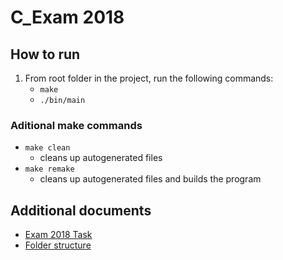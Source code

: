 # C_Exam 2018

## How to run
1. From root folder in the project, run the following commands:
    - `make`
    - `./bin/main`

### Aditional make commands
- `make clean`
  - cleans up autogenerated files
- `make remake`
  - cleans up autogenerated files and builds the program

## Additional documents
- [Exam 2018 Task](docs/ExamTask.pdf)
- [Folder structure](docs/folderStructure.md)
